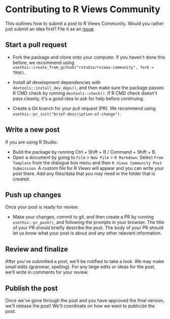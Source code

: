 # Contributing to R Views Community

This outlines how to submit a post to R Views Community. Would you rather just submit an idea first? File it as an [issue](https://github.com/rstudio/rviews-community/issues).

## Start a pull request

*   Fork the package and clone onto your computer. If you haven't done this before, we recommend using `usethis::create_from_github("rstudio/rviews-community", fork = TRUE)`.

*   Install all development dependencies with `devtools::install_dev_deps()`, and then make sure the package passes R CMD check by running `devtools::check()`. 
    If R CMD check doesn't pass cleanly, it's a good idea to ask for help before continuing. 
*   Create a Git branch for your pull request (PR). We recommend using `usethis::pr_init("brief-description-of-change")`.

## Write a new post

If you are using R Studio:

* Build the package by running Ctrl + Shift + B / Command + Shift + B.
* Open a document by going to `File` > `New File` > `R Markdown`. Select `From Template` from the dialogue box menu and then `R Views Community Post Submission`. A custom file for R Views will appear and you can write your post there. Add any files/data that you may need in the folder that is created.

## Push up changes

Once your post is ready for review:

*   Make your changes, commit to git, and then create a PR by running `usethis::pr_push()`, and following the prompts in your browser.
    The title of your PR should briefly describe the post.
    The body of your PR should let us know what your post is about and any other relevant information.

## Review and finalize

After you've submitted a post, we'll be notified to take a look. We may make small edits (grammar, spelling). For any large edits or ideas for the post, we'll write in comments for your review.

## Publish the post

Once we've gone through the post and you have approved the final version, we'll release the post! We'll coordinate on how we want to publicize the post.
